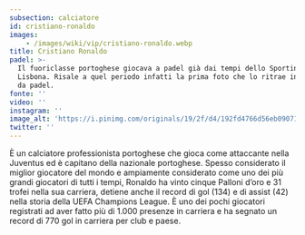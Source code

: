 ```yaml
---
subsection: calciatore
id: cristiano-ronaldo
images: 
    - /images/wiki/vip/cristiano-ronaldo.webp
title: Cristiano Ronaldo
padel: >-
  Il fuoriclasse portoghese giocava a padel già dai tempi dello Sporting
  Lisbona. Risale a quel periodo infatti la prima foto che lo ritrae in un campo
  da padel.
fonte: ''
video: ''
instagram: ''
image_alt: 'https://i.pinimg.com/originals/19/2f/d4/192fd4766d56eb09071436805fafce5a.jpg'
twitter: ''
---
```

È un calciatore professionista portoghese che gioca come attaccante nella Juventus ed è capitano della nazionale portoghese. Spesso considerato il miglior giocatore del mondo e ampiamente considerato come uno dei più grandi giocatori di tutti i tempi, Ronaldo ha vinto cinque Palloni d’oro e 31 trofei nella sua carriera, detiene anche il record di gol (134) e di assist (42) nella storia della UEFA Champions League. È uno dei pochi giocatori registrati ad aver fatto più di 1.000 presenze in carriera e ha segnato un record di 770 gol in carriera per club e paese.